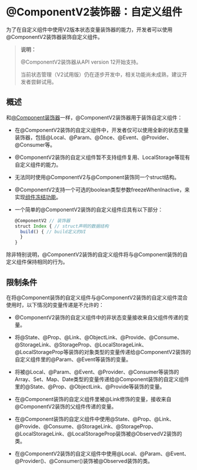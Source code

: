 # \@ComponentV2装饰器：自定义组件

为了在自定义组件中使用V2版本状态变量装饰器的能力，开发者可以使用\@ComponentV2装饰器装饰自定义组件。

>**说明：**
>
>\@ComponentV2装饰器从API version 12开始支持。
>
>当前状态管理（V2试用版）仍在逐步开发中，相关功能尚未成熟，建议开发者尝鲜试用。


## 概述

和[\@Component装饰器](arkts-create-custom-components.md)一样，\@ComponentV2装饰器用于装饰自定义组件：

- 在\@ComponentV2装饰的自定义组件中，开发者仅可以使用全新的状态变量装饰器，包括\@Local、\@Param、\@Once、\@Event、\@Provider、\@Consumer等。
- \@ComponentV2装饰的自定义组件暂不支持组件复用、LocalStorage等现有自定义组件的能力。
- 无法同时使用\@ComponentV2与\@Component装饰同一个struct结构。
- \@ComponentV2支持一个可选的boolean类型参数freezeWhenInactive，来实现[组件冻结功能](arkts-custom-components-freezeV2.md)。

- 一个简单的\@ComponentV2装饰的自定义组件应具有以下部分：

    ```ts
    @ComponentV2 // 装饰器
    struct Index { // struct声明的数据结构
      build() { // build定义的UI
      }
    }
    ```

除非特别说明，\@ComponentV2装饰的自定义组件将与\@Component装饰的自定义组件保持相同的行为。

## 限制条件

在将\@Component装饰的自定义组件与\@ComponentV2装饰的自定义组件混合使用时，以下情况的变量传递是不允许的：

- \@ComponentV2装饰的自定义组件中的非状态变量接收来自父组件传递的变量。

- 将\@State、\@Prop、\@Link、\@ObjectLink、\@Provide、\@Consume、\@StorageLink、\@StorageProp、\@LocalStorageLink、\@LocalStorageProp等装饰的对象类型的变量传递给\@ComponentV2装饰的自定义组件里的\@Param、\@Event等装饰的变量。

- 将被\@Local、\@Param、\@Event、\@Provider、\@Consumer等装饰的Array、Set、Map、Date类型的变量传递给\@Component装饰的自定义组件里的@State、\@Prop、\@ObjectLink、\@Provide等装饰的变量。

- 在\@Component装饰的自定义组件里被@Link修饰的变量，接收来自\@ComponentV2装饰的父组件传递的变量。

- 在\@Component装饰的自定义组件中使用\@State、\@Prop、\@Link、\@Provide、\@Consume、\@StorageLink、\@StorageProp、\@LocalStorageLink、\@LocalStorageProp装饰被\@ObservedV2装饰的类。

- 在\@ComponentV2装饰的自定义组件中使用\@Local、\@Param、\@Event、\@Provider()、\@Consumer()装饰被\@Observed装饰的类。
